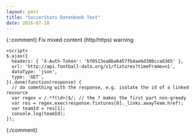 ```yaml
---
layout: post
title: "SoccerStats Datenbank Test"
date: 2016-07-28
---
```


{::comment}
	Fix mixed content (http/https) warning
	
	<script>
	$.ajax({
	  headers: { 'X-Auth-Token': 'bf0513ea0ba6457fb4ae6d380cca8365' },
	  url: 'http://api.football-data.org/v1/fixtures?timeFrame=n1',
	  dataType: 'json',
	  type: 'GET',
	}).done(function(response) {
	  // do something with the response, e.g. isolate the id of a linked resource        
	  var regex = /.*?(\d+)$/; // the ? makes the first part non-greedy
	  var res = regex.exec(response.fixtures[0]._links.awayTeam.href);
	  var teamId = res[1];
	  console.log(teamId);
	}); 
</script>
{:/comment}

<script>
	$.ajax({
	  headers: { 'X-Mashape-Key: HwLuc2pw24mshfmxv16rRam5tKQ7p1wQ4Z4jsnKPyo2DsHpSsB' },
	  url: 'https://sportsop-soccer-sports-open-data-v1.p.mashape.com/v1/leagues',
	  dataType: 'json',
	  type: 'GET',
	}).done(function(response) {
	  console.log(response);
	}); 
</script>
